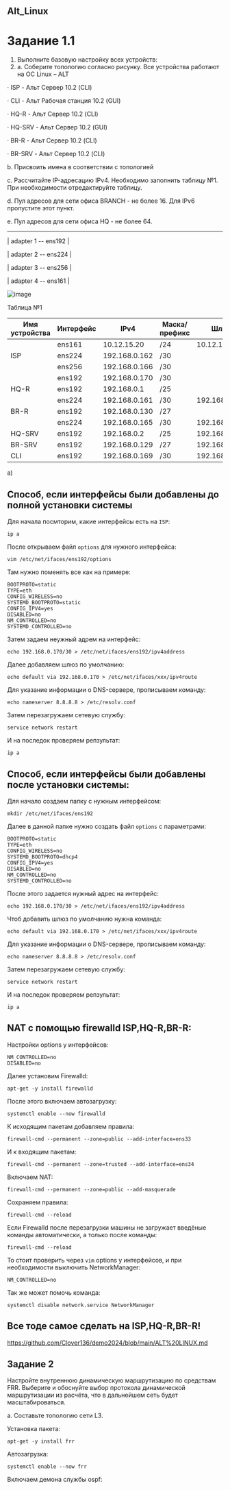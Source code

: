 ## Alt_Linux


# Задание 1.1
1. Выполните базовую настройку всех устройств:
2. 
	a. Соберите топологию согласно рисунку. Все устройства работают на OC Linux – ALT

· ISP - Альт Сервер 10.2 (CLI)

· CLI - Альт Рабочая станция 10.2 (GUI)

· HQ-R - Альт Сервер 10.2 (CLI)

· HQ-SRV - Альт Сервер 10.2 (GUI)

· BR-R - Альт Сервер 10.2 (CLI)

· BR-SRV - Альт Сервер 10.2 (CLI)

b. Присвоить имена в соответствии с топологией

c. Рассчитайте IP-адресацию IPv4. Необходимо заполнить таблицу №1. При необходимости отредактируйте таблицу.

d. Пул адресов для сети офиса BRANCH - не более 16. Для IPv6 пропустите этот пункт.

e. Пул адресов для сети офиса HQ - не более 64.

----------------------
| adapter 1 -- ens192 |

| adapter 2 -- ens224 |

| adapter 3 -- ens256 |

| adapter 4 -- ens161 |


![image](https://github.com/goibova5/Alt_Linux/assets/148867942/57fdbc50-d41e-4d29-9aa3-dc55b752d298)


Таблица №1


|Имя устройства |Интерфейс|    IPv4      |Маска/префикс |    Шлюз     |
|---------------|---------|--------------|--------------|-------------|
|               |  ens161 |10.12.15.20   |  /24         |10.12.13.254 |
|   ISP         |  ens224 |192.168.0.162 |  /30         |             |                              
|               |  ens256 |192.168.0.166 |  /30         |             |
|               |  ens192 |192.168.0.170 |  /30         |             |
|   HQ-R        |  ens192 |192.168.0.1   |  /25         |             |
|               |  ens224 |192.168.0.161 |  /30         |192.168.0.162|
|   BR-R        |  ens192 |192.168.0.130 |  /27         |             |
|               |  ens224 |192.168.0.165 |  /30         |192.168.0.166|
|   HQ-SRV      |  ens192 |192.168.0.2   |  /25         |192.168.0.1  |
|   BR-SRV      |  ens192 |192.168.0.129 |  /27         |192.168.0.129|
|   CLI         |  ens192 |192.168.0.169 |  /30         |192.168.0.170|



a)
## Способ, если интерфейсы были добавлены до полной установки системы

Для начала посмторим, какие интерфейсы есть на ```ISP```:
```
ip a
```
После открываем файл ```options```  для нужного интерфейса:
```
vim /etc/net/ifaces/ens192/options
```
Там нужно поменять все как на примере:
```
BOOTPROTO=static
TYPE=eth
CONFIG_WIRELESS=no
SYSTEMD_BOOTPROTO=static
CONFIG_IPV4=yes
DISABLED=no
NM_CONTROLLED=no
SYSTEMD_CONTROLLED=no
```
Затем задаем неужный адрем на интерфейс:
```
echo 192.168.0.170/30 > /etc/net/ifaces/ens192/ipv4address
```
Далее добавляем шлюз по умолчанию:
```
echo default via 192.168.0.170 > /etc/net/ifaces/xxx/ipv4route
```
Для указание информации о DNS-сервере, прописываем команду:
```
echo nameserver 8.8.8.8 > /etc/resolv.conf
```
Затем перезагружаем сетевую службу:
```
service network restart
```
И на последок проверяем репзультат:
```
ip a
```
## Способ, если интерфейсы были добавлены после установки системы:

Для начало создаем папку с нужным интерфейсом:
```
mkdir /etc/net/ifaces/ens192
```
Далее в данной папке нужно создать файл ```options``` с параметрами:
```
BOOTPROTO=static
TYPE=eth
CONFIG_WIRELESS=no
SYSTEMD_BOOTPROTO=dhcp4
CONFIG_IPV4=yes
DISABLED=no
NM_CONTROLLED=no
SYSTEMD_CONTROLLED=no
```
После этого задается нужный адрес на интерфейс:
```
echo 192.168.0.170/30 > /etc/net/ifaces/ens192/ipv4address
```
Чтоб добавить шлюз по умолчанию нужна команда:
```
echo default via 192.168.0.170 > /etc/net/ifaces/xxx/ipv4route
```
Для указание информации о DNS-сервере, прописываем команду:
```
echo nameserver 8.8.8.8 > /etc/resolv.conf
```
Затем перезагружаем сетевую службу:
```
service network restart
```
И на последок проверяем репзультат:
```
ip a
```


## NAT с помощью firewalld ISP,HQ-R,BR-R:

Настройки options у интерфейсов:
```
NM_CONTROLLED=no
DISABLED=no
```
Далее установим Firewalld:
```
apt-get -y install firewalld
```
После этого включаем автозагрузку:
```
systemctl enable --now firewalld
```
К исходящим пакетам добавляем правила:
```
firewall-cmd --permanent --zone=public --add-interface=ens33
```
И к входящим пакетам:
```
firewall-cmd --permanent --zone=trusted --add-interface=ens34
```
Включаем NAT:
```
firewall-cmd --permanent --zone=public --add-masquerade
```
Сохраняем правила:
```
firewall-cmd --reload
```

Если Firewalld после перезагрузки машины не загружает введёные команды автоматически, а только после команды:
```
firewall-cmd --reload
```
То стоит проверить через ```vim``` options у интерфейсов, и при необходимости выключить NetworkManager:
```
NM_CONTROLLED=no
```

Так же может помочь команда:
```
systemctl disable network.service NetworkManager
```
 ## Все тоде самое сделать на ISP,HQ-R,BR-R!



https://github.com/Clover136/demo2024/blob/main/ALT%20LINUX.md

## Задание 2
Настройте внутреннюю динамическую маршрутизацию по средствам FRR. Выберите и обоснуйте выбор протокола динамической маршрутизации из расчёта, что в дальнейшем сеть будет масштабироваться.

a. Составьте топологию сети L3.

Установка пакета:
```
apt-get -y install frr
```
Автозагрузка:
```
systemctl enable --now frr
```
Включаем демона службы ospf:

